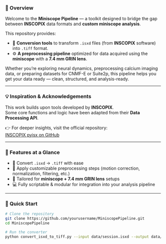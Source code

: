 ### 🎯 Overview  
Welcome to the **Miniscope Pipeline** — a toolkit designed to bridge the gap between **INSCOPIX** data formats and **custom miniscope analysis**.  

This repository provides:  
- 🧩 **Conversion tools** to transform `.isxd` files (from **INSCOPIX** software) into `.tiff` format.  
- ⚙️ **A preprocessing pipeline** optimized for data acquired using the **miniscope** with a **7.4 mm GRIN lens**.  

Whether you’re exploring neural dynamics, preprocessing calcium imaging data, or preparing datasets for CNMF-E or Suite2p, this pipeline helps you get your data ready — clean, structured, and analysis-ready.  

---

### 💡 Inspiration & Acknowledgements  
This work builds upon tools developed by **INSCOPIX**.  
Some core functions and logic have been adapted from their **Data Processing API**.  

👉 For deeper insights, visit the official repository:  
[INSCOPIX pyisx on GitHub](https://github.com/inscopix/pyisx)

---

### 🧰 Features at a Glance  
- 🔄 Convert `.isxd` → `.tiff` with ease  
- 🧽 Apply customizable preprocessing steps (motion correction, normalization, filtering, etc.)  
- 🧪 Tailored for **miniscope + 7.4 mm GRIN lens** setups  
- 💻 Fully scriptable & modular for integration into your analysis pipeline  

---

### 🚀 Quick Start  
```bash
# Clone the repository
git clone https://github.com/yourusername/MiniscopePipeline.git
cd MiniscopePipeline

# Run the converter
python convert_isxd_to_tiff.py --input data/session.isxd --output data/session.tiff
